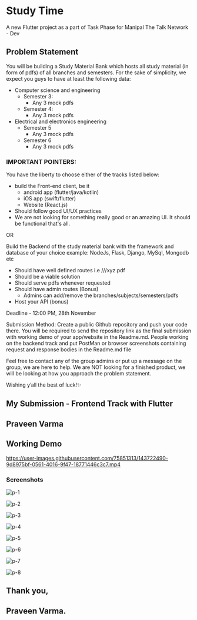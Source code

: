 # Study Time

A new Flutter project as a part of Task Phase for Manipal The Talk Network - Dev

## Problem Statement

You will be building a Study Material Bank which hosts all study material (in form of pdfs) of all branches and semesters. For the sake of simplicity, we expect you guys to have at least the following data:
- Computer science and engineering
    - Semester 3:
        - Any 3 mock pdfs
    - Semester 4:
        - Any 3 mock pdfs
- Electrical and electronics engineering
    - Semester 5
        - Any 3 mock pdfs
    - Semester 6
        - Any 3 mock pdfs

### IMPORTANT POINTERS:
You have the liberty to choose either of the tracks listed below:
-  build the Front-end client, be it
    - android app (flutter/java/kotlin)
    - iOS app (swift/flutter)
    - Website (React.js)
- Should follow good UI/UX practices
-  We are not looking for something really good or an amazing UI. It should be functional that's all.

OR

Build the Backend of the study material bank with the framework and database of your choice example: NodeJs, Flask, Django, MySql, Mongodb etc
- Should have well defined routes i.e <stream>/<subject>/<semester>/xyz.pdf
- Should be a viable solution
- Should serve pdfs whenever requested
- Should have admin routes (Bonus)
    - Admins can add/remove the branches/subjects/semesters/pdfs
- Host your API (bonus)



Deadline - 12:00 PM, 28th November

Submission Method: Create a public Github repository and push your code there. You will be required to send the repository link as the final submission with working demo of your app/website in the Readme.md. People working on the backend track and put PostMan or browser screenshots containing request and response bodies in the Readme.md file

Feel free to contact any of the group admins or put up a message on the group, we are here to help. We are NOT looking for a finished product, we will be looking at how you approach the problem statement.

Wishing y’all the best of luck!✨
    
    
    
    
## My Submission - Frontend Track with Flutter
## Praveen Varma
    
   
## Working Demo

https://user-images.githubusercontent.com/75851313/143722490-9d8975bf-0561-4016-9f47-18771446c3c7.mp4
    
### Screenshots
    
![p-1](https://user-images.githubusercontent.com/75851313/143729835-27d7ef14-9d21-48e8-a7bd-1a9ceb005b38.jpg)
    
![p-2](https://user-images.githubusercontent.com/75851313/143729853-a8302d2a-b835-40eb-be91-3161d9a1f885.jpg)
    
![p-3](https://user-images.githubusercontent.com/75851313/143729854-7ccf8899-315e-450d-9d29-b8b5f922e358.jpg)

![p-4](https://user-images.githubusercontent.com/75851313/143729848-9cb1f9f0-1518-4cd7-9eff-b730ce9f1857.jpg)

![p-5](https://user-images.githubusercontent.com/75851313/143729850-6ff5a94b-2101-42a6-9be8-82576a44cb0c.jpg)
    
![p-6](https://user-images.githubusercontent.com/75851313/143729857-f78d1d27-b051-4f34-9757-37b662f779fc.jpg)
    
![p-7](https://user-images.githubusercontent.com/75851313/143729861-5dbbe83a-fdf8-44b3-af7d-38a4836a27e8.jpg)    
    
![p-8](https://user-images.githubusercontent.com/75851313/143729868-d201d2f6-6cd1-4043-9d72-444a84a6343a.jpg)
    
    
## Thank you,
## Praveen Varma.

    






    

    
    
